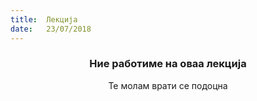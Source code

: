 ```yaml
---
title:  Лекција
date:   23/07/2018
---
```


### <center>Ние работиме на оваа лекција</center>
<center>Те молам врати се подоцна</center>